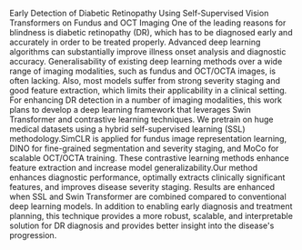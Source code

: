 Early Detection of Diabetic Retinopathy Using Self-Supervised Vision Transformers on Fundus and OCT Imaging
One of the leading reasons for blindness is diabetic retinopathy (DR), which has to be diagnosed early and accurately in order to be treated properly. Advanced deep learning algorithms can substantially improve illness onset analysis and diagnostic accuracy. Generalisability of existing deep learning methods over a wide range of imaging modalities, such as fundus and OCT/OCTA images, is often lacking. Also, most models suffer from strong severity staging and good feature extraction, which limits their applicability in a clinical setting. For enhancing DR detection in a number of imaging modalities, this work plans to develop a deep learning framework that leverages Swin Transformer and contrastive learning techniques. We pretrain on huge medical datasets using a hybrid self-supervised learning (SSL) methodology.SimCLR is applied for fundus image representation learning, DINO for fine-grained segmentation and severity staging, and MoCo for scalable OCT/OCTA training. These contrastive learning methods enhance feature extraction and increase model generalizability.Our method enhances diagnostic performance, optimally extracts clinically significant features, and improves disease severity staging. Results are enhanced when SSL and Swin Transformer are combined compared to conventional deep learning models. In addition to enabling early diagnosis and treatment planning, this technique provides a more robust, scalable, and interpretable solution for DR diagnosis and provides better insight into the disease's progression.

